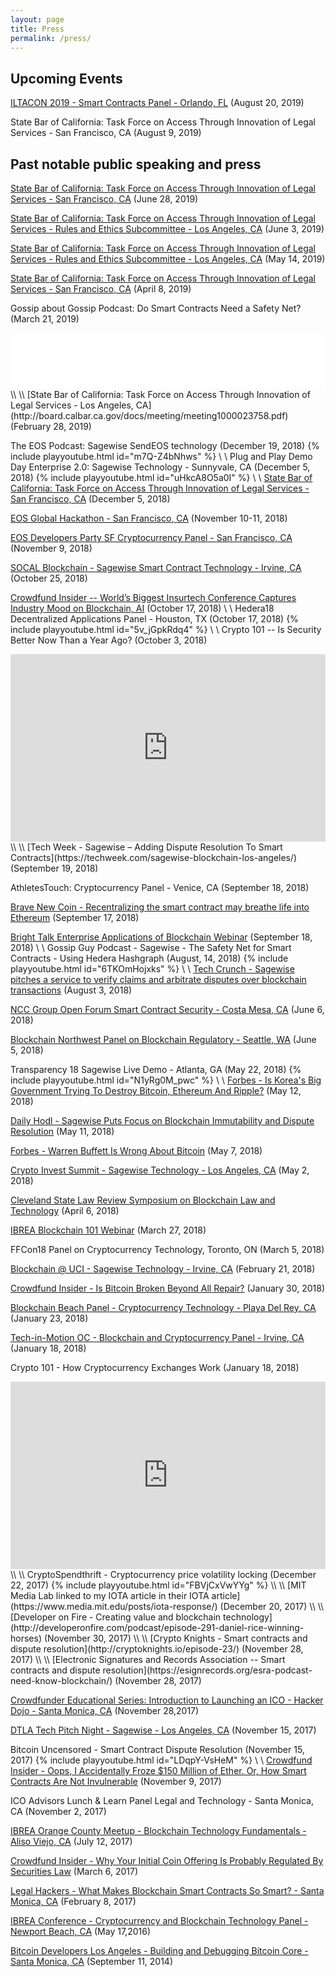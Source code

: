 ```yaml
---
layout: page
title: Press
permalink: /press/
---
```

## Upcoming Events

[ILTACON 2019 - Smart Contracts Panel - Orlando, FL](https://www.iltacon.org) (August 20, 2019)

State Bar of California: Task Force on Access Through Innovation of Legal Services - San Francisco, CA (August 9, 2019)

## Past notable public speaking and press

[State Bar of California: Task Force on Access Through Innovation of Legal Services - San Francisco, CA](http://board.calbar.ca.gov/docs/meeting/meeting1000024344.pdf) (June 28, 2019)

[State Bar of California: Task Force on Access Through Innovation of Legal Services - Rules and Ethics Subcommittee - Los Angeles, CA](http://board.calbar.ca.gov/Agenda.aspx?id=15248&t=0&s=false) (June 3, 2019)

[State Bar of California: Task Force on Access Through Innovation of Legal Services - Rules and Ethics Subcommittee - Los Angeles, CA](http://board.calbar.ca.gov/Agenda.aspx?id=15239&t=0&s=false) (May 14, 2019)

[State Bar of California: Task Force on Access Through Innovation of Legal Services - San Francisco, CA](http://board.calbar.ca.gov/docs/meeting/meeting1000023935.pdf) (April 8, 2019)

Gossip about Gossip Podcast: Do Smart Contracts Need a Safety Net? (March 21, 2019)
<iframe style="border: none" src="//html5-player.libsyn.com/embed/episode/id/9100235/height/90/theme/custom/thumbnail/yes/direction/forward/render-playlist/no/custom-color/000000/" height="90" width="100%" scrolling="no"  allowfullscreen webkitallowfullscreen mozallowfullscreen oallowfullscreen msallowfullscreen></iframe>
\\
\\
[State Bar of California: Task Force on Access Through Innovation of Legal Services - Los Angeles, CA](http://board.calbar.ca.gov/docs/meeting/meeting1000023758.pdf) (February 28, 2019)

The EOS Podcast: Sagewise SendEOS technology (December 19, 2018)
{% include playyoutube.html id="m7Q-Z4bNhws" %}
\\
\\
Plug and Play Demo Day Enterprise 2.0: Sagewise Technology - Sunnyvale, CA (December 5, 2018)
{% include playyoutube.html id="uHkcA8O5a0I" %}
\\
\\
[State Bar of California: Task Force on Access Through Innovation of Legal Services - San Francisco, CA](http://board.calbar.ca.gov/docs/meeting/meeting1000023379.pdf) (December 5, 2018)

[EOS Global Hackathon - San Francisco, CA](https://www.eventbrite.com/e/eos-hackathon-san-francisco-tickets-48901052364#) (November 10-11, 2018)

[EOS Developers Party SF Cryptocurrency Panel - San Francisco, CA](https://www.meetup.com/EOS-Silicon-Valley-Community/events/256200286/) (November 9, 2018)

[SOCAL Blockchain - Sagewise Smart Contract Technology - Irvine, CA](https://www.meetup.com/Hyperledger-Orange-County/events/ptsgjqyxnbhc/) (October 25, 2018)

[Crowdfund Insider -- World’s Biggest Insurtech Conference Captures Industry Mood on Blockchain, AI](https://www.crowdfundinsider.com/2018/10/140144-worlds-biggest-insurtech-conference-captures-industry-mood-on-blockchain-ai/) (October 17, 2018)
\\
\\
Hedera18 Decentralized Applications Panel - Houston, TX (October 17, 2018)
{% include playyoutube.html id="5v_jGpkRdq4" %}
\\
\\
Crypto 101 -- Is Security Better Now Than a Year Ago? (October 3, 2018)
<iframe width="100%" height="300" scrolling="no" frameborder="no" allow="autoplay" src="https://w.soundcloud.com/player/?url=https%3A//api.soundcloud.com/tracks/508829619&color=%23ff5500&auto_play=false&hide_related=false&show_comments=true&show_user=true&show_reposts=false&show_teaser=true&visual=true"></iframe>
\\
\\
[Tech Week - Sagewise – Adding Dispute Resolution To Smart Contracts](https://techweek.com/sagewise-blockchain-los-angeles/) (September 19, 2018)

AthletesTouch: Cryptocurrency Panel - Venice, CA (September 18, 2018)

[Brave New Coin - Recentralizing the smart contract may breathe life into Ethereum](https://bravenewcoin.com/insights/recentralizing-the-smart-contract-may-breathe-life-into-ethereum) (September 17, 2018)

[Bright Talk Enterprise Applications of Blockchain Webinar](https://www.brighttalk.com/webinar/enterprise-applications-of-blockchain-and-smart-contracts/?utm_source=brighttalk-growth&utm_medium=web&utm_campaign=thought-leader&utm_content=none&utm_term=DanielRice) (September 18, 2018)
\\
\\
Gossip Guy Podcast - Sagewise - The Safety Net for Smart Contracts - Using Hedera Hashgraph (August, 14, 2018)
{% include playyoutube.html id="6TKOmHojxks" %}
\\
\\
[Tech Crunch - Sagewise pitches a service to verify claims and arbitrate disputes over blockchain transactions](https://techcrunch.com/2018/08/03/sagewise-pitches-a-service-to-verify-claims-and-arbitrate-disputes-over-blockchain-transactions/) (August 3, 2018)

[NCC Group Open Forum Smart Contract Security - Costa Mesa, CA](https://www.meetup.com/NCC-Group-Open-Forum-Los-Angeles/events/250594425/) (June 6, 2018)

[Blockchain Northwest Panel on Blockchain Regulatory - Seattle, WA](https://www.facebook.com/cttv247/videos/blockchain-nwagenda900-am-state-of-blockchain-by-kate-m-bloccelerate-vc-keynote9/1266762233454500/) (June 5, 2018)

Transparency 18 Sagewise Live Demo - Atlanta, GA (May 22, 2018)
{% include playyoutube.html id="N1yRg0M_pwc" %}
\\
\\
[Forbes - Is Korea's Big Government Trying To Destroy Bitcoin, Ethereum And Ripple?](https://www.forbes.com/sites/panosmourdoukoutas/2018/05/12/is-koreas-big-government-trying-to-destroy-bitcoin-ethereum-ripple/#2fabaace4f44) (May 12, 2018)

[Daily Hodl - Sagewise Puts Focus on Blockchain Immutability and Dispute Resolution](https://dailyhodl.com/2018/05/11/sagewise-puts-focus-on-blockchain-immutability-and-dispute-resolution/) (May 11, 2018)

[Forbes - Warren Buffett Is Wrong About Bitcoin](https://www.forbes.com/sites/panosmourdoukoutas/2018/05/07/warren-buffett-is-wrong-about-bitcoin/#a14877b379c8) (May 7, 2018)

[Crypto Invest Summit - Sagewise Technology - Los Angeles, CA](https://www.eventbrite.com/e/crypto-invest-summit-tickets-42439339206#) (May 2, 2018)

[Cleveland State Law Review Symposium on Blockchain Law and Technology](https://www.eventbrite.com/e/blockchain-law-technology-symposium-tickets-42849684560) (April 6, 2018)

[IBREA Blockchain 101 Webinar](https://www.ibrea.network/events-index/2018/3/14/webinar-blockchain-technology-101) (March 27, 2018)

FFCon18 Panel on Cryptocurrency Technology, Toronto, ON (March 5, 2018)

[Blockchain @ UCI - Sagewise Technology - Irvine, CA](https://www.facebook.com/events/338076520044635/) (February 21, 2018)

[Crowdfund Insider - Is Bitcoin Broken Beyond All Repair?](https://www.crowdfundinsider.com/2018/01/127714-bitcoin-broken-beyond-repair/) (January 30, 2018)

[Blockchain Beach Panel - Cryptocurrency Technology - Playa Del Rey, CA](https://www.meetup.com/blockchainbeachla/events/246455646/) (January 23, 2018)

[Tech-in-Motion OC - Blockchain and Cryptocurrency Panel - Irvine, CA](https://www.meetup.com/TechinmotionOC/events/245195065/) (January 18, 2018)

Crypto 101 - How Cryptocurrency Exchanges Work (January 18, 2018)
<iframe width="100%" height="300" scrolling="no" frameborder="no" allow="autoplay" src="https://w.soundcloud.com/player/?url=https%3A//api.soundcloud.com/tracks/385876076&amp;color=%23ff5500&amp;auto_play=false&amp;hide_related=false&amp;show_comments=true&amp;show_user=true&amp;show_reposts=false&amp;show_teaser=true&amp;visual=true"></iframe>
\\
\\
CryptoSpendthrift - Cryptocurrency price volatility locking (December 22, 2017)
{% include playyoutube.html id="FBVjCxVwYYg" %}
\\
\\
[MIT Media Lab linked to my IOTA article in their IOTA article](https://www.media.mit.edu/posts/iota-response/) (December 20, 2017)
\\
\\
[Developer on Fire - Creating value and blockchain technology](http://developeronfire.com/podcast/episode-291-daniel-rice-winning-horses) (November 30, 2017)
\\
\\
[Crypto Knights - Smart contracts and dispute resolution](http://cryptoknights.io/episode-23/) (November 28, 2017)
\\
\\
[Electronic Signatures and Records Association -- Smart contracts and dispute resolution](https://esignrecords.org/esra-podcast-need-know-blockchain/) (November 28, 2017)

[Crowdfunder Educational Series: Introduction to Launching an ICO - Hacker Dojo - Santa Monica, CA](https://www.eventbrite.com/e/crowdfunder-educational-series-introduction-to-launching-an-ico-tickets-39535799641) (November 28,2017)

[DTLA Tech Pitch Night - Sagewise - Los Angeles, CA](https://www.sits.la/calendar/2017/10/3/startups-in-the-sky-clean-tech-pitch-ml798) (November 15, 2017)

Bitcoin Uncensored - Smart Contract Dispute Resolution (November 15, 2017)
{% include playyoutube.html id="LDqpY-VsHeM" %}
\\
\\
[Crowdfund Insider - Oops, I Accidentally Froze $150 Million of Ether. Or, How Smart Contracts Are Not Invulnerable](https://www.crowdfundinsider.com/2017/11/124379-oops-accidentally-froze-150-million-ether-smart-contracts-not-invulnerable/) (November 9, 2017)

ICO Advisors Lunch & Learn Panel Legal and Technology - Santa Monica, CA (November 2, 2017)

[IBREA Orange County Meetup - Blockchain Technology Fundamentals - Aliso Viejo, CA](https://www.ibrea.network/events-index/2017/7/12/orange-county-california-ibrea-meetup-ragnar-lifthrasir-dan-rice) (July 12, 2017)

[Crowdfund Insider - Why Your Initial Coin Offering Is Probably Regulated By Securities Law](https://www.crowdfundinsider.com/2017/03/96598-initial-coin-offering-probably-regulated-securities-law/) (March 6, 2017)

[Legal Hackers - What Makes Blockchain Smart Contracts So Smart? - Santa Monica, CA](https://www.meetup.com/Los-Angeles-Legal-Innovation-Meetup/events/237294625/) (February 8, 2017)

[IBREA Conference - Cryptocurrency and Blockchain Technology Panel - Newport Beach, CA](https://www.ibrea.network/events-index/2016/5/17/ibrea-conference) (May 17,2016)

[Bitcoin Developers Los Angeles - Building and Debugging Bitcoin Core - Santa Monica, CA](https://www.meetup.com/Bitcoin-Developers-Los-Angeles/events/198965372/) (September 11, 2014)